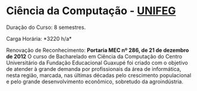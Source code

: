 # Ciência da Computação - [UNIFEG](https://www.unifeg.edu.br/webacademico/site/index.jsp?acesso)

<p>
  Duração do Curso: 8 semestres.
<p>
  Carga Horária: *3220 h/a*
  
Renovação de Reconhecimento: **Portaria MEC nº 286, de 21 de dezembro de 2012** O curso de Bacharelado em Ciência da Computação do Centro Universitário da Fundação Educacional Guaxupé foi criado com o objetivo de atender à grande demanda por profissionais da área de informática, nesta região, marcada, nas últimas décadas pelo crescimento populacional e pelo grande desenvolvimento econômico, sobretudo da agroindústria. 
